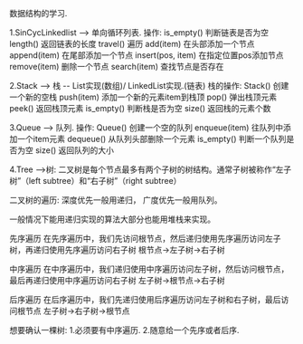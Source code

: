 
数据结构的学习.



1.SinCycLinkedlist  --> 单向循环列表.
操作:
is_empty() 判断链表是否为空
length() 返回链表的长度
travel() 遍历
add(item) 在头部添加一个节点
append(item) 在尾部添加一个节点
insert(pos, item) 在指定位置pos添加节点
remove(item) 删除一个节点
search(item) 查找节点是否存在


2.Stack  --> 栈
    -- List实现(数组)/ LinkedList实现.(链表)
栈的操作:
Stack() 创建一个新的空栈
push(item) 添加一个新的元素item到栈顶
pop() 弹出栈顶元素
peek() 返回栈顶元素
is_empty() 判断栈是否为空
size() 返回栈的元素个数


3.Queue  --> 队列.
操作:
Queue() 创建一个空的队列
enqueue(item) 往队列中添加一个item元素
dequeue() 从队列头部删除一个元素
is_empty() 判断一个队列是否为空
size() 返回队列的大小




4.Tree -->树:
二叉树是每个节点最多有两个子树的树结构。通常子树被称作“左子树”（left subtree）和“右子树”（right subtree）

二叉树的遍历:
    深度优先一般用递归，
    广度优先一般用队列。

一般情况下能用递归实现的算法大部分也能用堆栈来实现。

先序遍历
在先序遍历中，我们先访问根节点，然后递归使用先序遍历访问左子树，再递归使用先序遍历访问右子树
根节点->左子树->右子树

中序遍历
在中序遍历中，我们递归使用中序遍历访问左子树，然后访问根节点，最后再递归使用中序遍历访问右子树
左子树->根节点->右子树

后序遍历
在后序遍历中，我们先递归使用后序遍历访问左子树和右子树，最后访问根节点
左子树->右子树->根节点


想要确认一棵树:
    1.必须要有中序遍历.
    2.随意给一个先序或者后序.